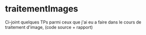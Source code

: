 # traitementImages
Ci-joint quelques TPs parmi ceux que j'ai eu a faire dans le cours de traitement d'image, (code source + rapport) 
